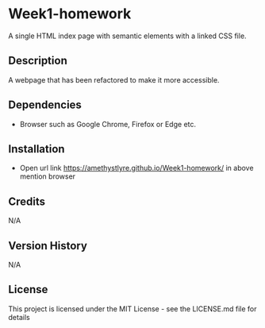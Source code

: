 # Week1-homework

A single HTML index page with semantic elements with a linked CSS file.

## Description

A webpage that has been refactored to make it more accessible.

## Dependencies

* Browser such as Google Chrome, Firefox or Edge etc.

## Installation

* Open url link https://amethystlyre.github.io/Week1-homework/ in above mention browser

## Credits

N/A

## Version History

N/A

## License

This project is licensed under the MIT License - see the LICENSE.md file for details